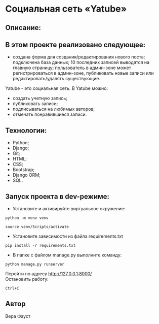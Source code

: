 # Социальная сеть «Yatube»

## Описание:
В этом проекте реализовано следующее:
- 
- создана форма для создания/редактирования нового поста;
подключена база данных;
10 последних записей выводятся на главную страницу;
пользователь в админ-зоне может регистрироваться в админ-зоне, публиковать новые записи или редактировать/удалять существующие.


Yatube - это социальная сеть.
В Yatube можно:
- создать учетную запись;
- публиковать записи;
- подписываться на любимых авторов;
- отмечать понравившиеся записи.

## Технологии:
- Python;
- Django;
- Git;
- HTML;
- CSS;
- Bootstrap;
- Django ORM;
- SQL.

## Запуск проекта в dev-режиме:
- Установите и активируйте виртуальное окружение:
```
python -m venv venv
```
```
source venv/Scripts/activate
```

- Установите зависимости из файла requirements.txt
```
pip install -r requirements.txt
```

- В папке с файлом manage.py выполните команду:
```
python manage.py runserver
```
Перейти по адресу http://127.0.0.1:8000/  
Остановить работу:
```
Ctrl+C
```

## Автор
Вера Фауст
